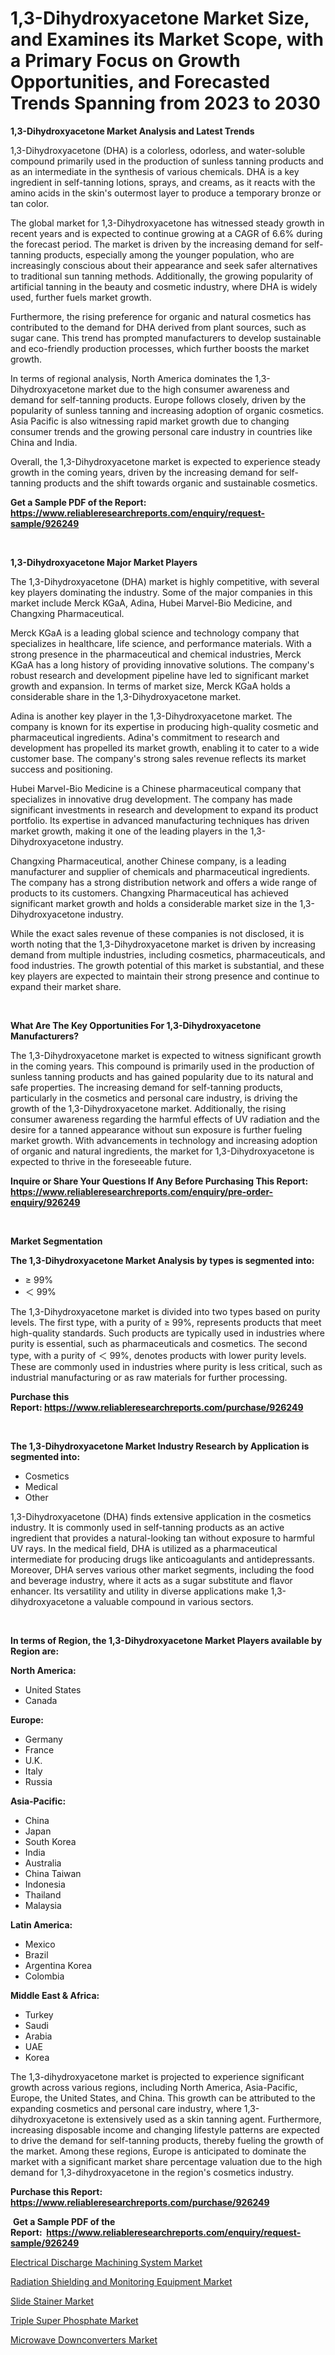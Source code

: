 <p><h1>1,3-Dihydroxyacetone Market Size, and Examines its Market Scope, with a Primary Focus on Growth Opportunities, and Forecasted Trends Spanning from 2023 to 2030</h1></p><p><strong>1,3-Dihydroxyacetone Market Analysis and Latest Trends</strong></p>
<p><p>1,3-Dihydroxyacetone (DHA) is a colorless, odorless, and water-soluble compound primarily used in the production of sunless tanning products and as an intermediate in the synthesis of various chemicals. DHA is a key ingredient in self-tanning lotions, sprays, and creams, as it reacts with the amino acids in the skin's outermost layer to produce a temporary bronze or tan color.</p><p>The global market for 1,3-Dihydroxyacetone has witnessed steady growth in recent years and is expected to continue growing at a CAGR of 6.6% during the forecast period. The market is driven by the increasing demand for self-tanning products, especially among the younger population, who are increasingly conscious about their appearance and seek safer alternatives to traditional sun tanning methods. Additionally, the growing popularity of artificial tanning in the beauty and cosmetic industry, where DHA is widely used, further fuels market growth.</p><p>Furthermore, the rising preference for organic and natural cosmetics has contributed to the demand for DHA derived from plant sources, such as sugar cane. This trend has prompted manufacturers to develop sustainable and eco-friendly production processes, which further boosts the market growth.</p><p>In terms of regional analysis, North America dominates the 1,3-Dihydroxyacetone market due to the high consumer awareness and demand for self-tanning products. Europe follows closely, driven by the popularity of sunless tanning and increasing adoption of organic cosmetics. Asia Pacific is also witnessing rapid market growth due to changing consumer trends and the growing personal care industry in countries like China and India.</p><p>Overall, the 1,3-Dihydroxyacetone market is expected to experience steady growth in the coming years, driven by the increasing demand for self-tanning products and the shift towards organic and sustainable cosmetics.</p></p>
<p><strong>Get a Sample PDF of the Report:&nbsp; <a href="https://www.reliableresearchreports.com/enquiry/request-sample/926249">https://www.reliableresearchreports.com/enquiry/request-sample/926249</a></strong></p>
<p>&nbsp;</p>
<p><strong>1,3-Dihydroxyacetone Major Market Players</strong></p>
<p><p>The 1,3-Dihydroxyacetone (DHA) market is highly competitive, with several key players dominating the industry. Some of the major companies in this market include Merck KGaA, Adina, Hubei Marvel-Bio Medicine, and Changxing Pharmaceutical.</p><p>Merck KGaA is a leading global science and technology company that specializes in healthcare, life science, and performance materials. With a strong presence in the pharmaceutical and chemical industries, Merck KGaA has a long history of providing innovative solutions. The company's robust research and development pipeline have led to significant market growth and expansion. In terms of market size, Merck KGaA holds a considerable share in the 1,3-Dihydroxyacetone market.</p><p>Adina is another key player in the 1,3-Dihydroxyacetone market. The company is known for its expertise in producing high-quality cosmetic and pharmaceutical ingredients. Adina's commitment to research and development has propelled its market growth, enabling it to cater to a wide customer base. The company's strong sales revenue reflects its market success and positioning.</p><p>Hubei Marvel-Bio Medicine is a Chinese pharmaceutical company that specializes in innovative drug development. The company has made significant investments in research and development to expand its product portfolio. Its expertise in advanced manufacturing techniques has driven market growth, making it one of the leading players in the 1,3-Dihydroxyacetone industry.</p><p>Changxing Pharmaceutical, another Chinese company, is a leading manufacturer and supplier of chemicals and pharmaceutical ingredients. The company has a strong distribution network and offers a wide range of products to its customers. Changxing Pharmaceutical has achieved significant market growth and holds a considerable market size in the 1,3-Dihydroxyacetone industry.</p><p>While the exact sales revenue of these companies is not disclosed, it is worth noting that the 1,3-Dihydroxyacetone market is driven by increasing demand from multiple industries, including cosmetics, pharmaceuticals, and food industries. The growth potential of this market is substantial, and these key players are expected to maintain their strong presence and continue to expand their market share.</p></p>
<p>&nbsp;</p>
<p><strong>What Are The Key Opportunities For 1,3-Dihydroxyacetone Manufacturers?</strong></p>
<p><p>The 1,3-Dihydroxyacetone market is expected to witness significant growth in the coming years. This compound is primarily used in the production of sunless tanning products and has gained popularity due to its natural and safe properties. The increasing demand for self-tanning products, particularly in the cosmetics and personal care industry, is driving the growth of the 1,3-Dihydroxyacetone market. Additionally, the rising consumer awareness regarding the harmful effects of UV radiation and the desire for a tanned appearance without sun exposure is further fueling market growth. With advancements in technology and increasing adoption of organic and natural ingredients, the market for 1,3-Dihydroxyacetone is expected to thrive in the foreseeable future.</p></p>
<p><strong>Inquire or Share Your Questions If Any Before Purchasing This Report: <a href="https://www.reliableresearchreports.com/enquiry/pre-order-enquiry/926249">https://www.reliableresearchreports.com/enquiry/pre-order-enquiry/926249</a></strong></p>
<p>&nbsp;</p>
<p><strong>Market Segmentation</strong></p>
<p><strong>The 1,3-Dihydroxyacetone Market Analysis by types is segmented into:</strong></p>
<p><ul><li>≥ 99%</li><li>＜ 99%</li></ul></p>
<p><p>The 1,3-Dihydroxyacetone market is divided into two types based on purity levels. The first type, with a purity of ≥ 99%, represents products that meet high-quality standards. Such products are typically used in industries where purity is essential, such as pharmaceuticals and cosmetics. The second type, with a purity of ＜ 99%, denotes products with lower purity levels. These are commonly used in industries where purity is less critical, such as industrial manufacturing or as raw materials for further processing.</p></p>
<p><strong>Purchase this Report:&nbsp;<a href="https://www.reliableresearchreports.com/purchase/926249">https://www.reliableresearchreports.com/purchase/926249</a></strong></p>
<p>&nbsp;</p>
<p><strong>The 1,3-Dihydroxyacetone Market Industry Research by Application is segmented into:</strong></p>
<p><ul><li>Cosmetics</li><li>Medical</li><li>Other</li></ul></p>
<p><p>1,3-Dihydroxyacetone (DHA) finds extensive application in the cosmetics industry. It is commonly used in self-tanning products as an active ingredient that provides a natural-looking tan without exposure to harmful UV rays. In the medical field, DHA is utilized as a pharmaceutical intermediate for producing drugs like anticoagulants and antidepressants. Moreover, DHA serves various other market segments, including the food and beverage industry, where it acts as a sugar substitute and flavor enhancer. Its versatility and utility in diverse applications make 1,3-dihydroxyacetone a valuable compound in various sectors.</p></p>
<p>&nbsp;</p>
<p><strong>In terms of Region, the 1,3-Dihydroxyacetone Market Players available by Region are:</strong></p>
<p>
    <p> <strong> North America: </strong>
        <ul>
            <li>United States</li>
            <li>Canada</li>
        </ul>
        </p> 
    <p> <strong> Europe: </strong>
        <ul>
            <li>Germany</li>
            <li>France</li>
            <li>U.K.</li>
            <li>Italy</li>
            <li>Russia</li>
        </ul>
        </p> 
    <p> <strong> Asia-Pacific: </strong>
        <ul>
            <li>China</li>
            <li>Japan</li>
            <li>South Korea</li>
            <li>India</li>
            <li>Australia</li>
            <li>China Taiwan</li>
            <li>Indonesia</li>
            <li>Thailand</li>
            <li>Malaysia</li>
        </ul>
        </p> 
    <p> <strong> Latin America: </strong>
        <ul>
            <li>Mexico</li>
            <li>Brazil</li>
            <li>Argentina Korea</li>
            <li>Colombia</li>
        </ul>
        </p> 
    <p> <strong> Middle East & Africa: </strong>
        <ul>
            <li>Turkey</li>
            <li>Saudi</li>
            <li>Arabia</li>
            <li>UAE</li>
            <li>Korea</li>
        </ul>
    </p>
    </p>
<p><p>The 1,3-dihydroxyacetone market is projected to experience significant growth across various regions, including North America, Asia-Pacific, Europe, the United States, and China. This growth can be attributed to the expanding cosmetics and personal care industry, where 1,3-dihydroxyacetone is extensively used as a skin tanning agent. Furthermore, increasing disposable income and changing lifestyle patterns are expected to drive the demand for self-tanning products, thereby fueling the growth of the market. Among these regions, Europe is anticipated to dominate the market with a significant market share percentage valuation due to the high demand for 1,3-dihydroxyacetone in the region's cosmetics industry.</p></p>
<p><strong>Purchase this Report: <a href="https://www.reliableresearchreports.com/purchase/926249">https://www.reliableresearchreports.com/purchase/926249</a></strong></p>
<p>&nbsp;<strong>Get a Sample PDF of the Report:&nbsp;&nbsp;<a href="https://www.reliableresearchreports.com/enquiry/request-sample/926249">https://www.reliableresearchreports.com/enquiry/request-sample/926249</a></strong></p>
<p><strong></strong></p>
<p><p><a href="https://www.linkedin.com/pulse/electrical-discharge-machining-system-market-share-amp-m1h4c/">Electrical Discharge Machining System Market</a></p><p><a href="https://github.com/CliffMedina6/Market-Research-Report-List-1/blob/main/radiation-shielding-and-monitoring-equipment-market.md">Radiation Shielding and Monitoring Equipment Market</a></p><p><a href="https://medium.com/@amrutreliable23/slide-stainer-market-size-growth-forecast-2023-2030-f2b83095c109">Slide Stainer Market</a></p><p><a href="https://medium.com/@taniawisozk2023/triple-super-phosphate-market-size-growth-forecast-2023-2030-7083ed553114">Triple Super Phosphate Market</a></p><p><a href="https://github.com/RickHolmes3/Market-Research-Report-List-1/blob/main/microwave-downconverters-market.md">Microwave Downconverters Market</a></p></p>